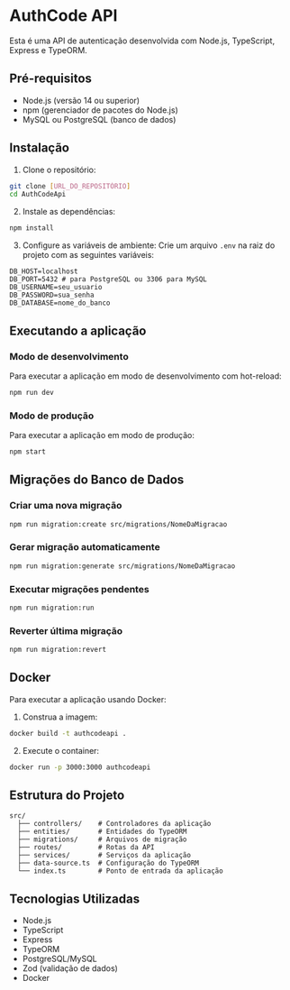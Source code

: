 # AuthCode API

Esta é uma API de autenticação desenvolvida com Node.js, TypeScript, Express e TypeORM.

## Pré-requisitos

- Node.js (versão 14 ou superior)
- npm (gerenciador de pacotes do Node.js)
- MySQL ou PostgreSQL (banco de dados)

## Instalação

1. Clone o repositório:

```bash
git clone [URL_DO_REPOSITÓRIO]
cd AuthCodeApi
```

2. Instale as dependências:

```bash
npm install
```

3. Configure as variáveis de ambiente:
   Crie um arquivo `.env` na raiz do projeto com as seguintes variáveis:

```env
DB_HOST=localhost
DB_PORT=5432 # para PostgreSQL ou 3306 para MySQL
DB_USERNAME=seu_usuario
DB_PASSWORD=sua_senha
DB_DATABASE=nome_do_banco
```

## Executando a aplicação

### Modo de desenvolvimento

Para executar a aplicação em modo de desenvolvimento com hot-reload:

```bash
npm run dev
```

### Modo de produção

Para executar a aplicação em modo de produção:

```bash
npm start
```

## Migrações do Banco de Dados

### Criar uma nova migração

```bash
npm run migration:create src/migrations/NomeDaMigracao
```

### Gerar migração automaticamente

```bash
npm run migration:generate src/migrations/NomeDaMigracao
```

### Executar migrações pendentes

```bash
npm run migration:run
```

### Reverter última migração

```bash
npm run migration:revert
```

## Docker

Para executar a aplicação usando Docker:

1. Construa a imagem:

```bash
docker build -t authcodeapi .
```

2. Execute o container:

```bash
docker run -p 3000:3000 authcodeapi
```

## Estrutura do Projeto

```
src/
  ├── controllers/    # Controladores da aplicação
  ├── entities/       # Entidades do TypeORM
  ├── migrations/     # Arquivos de migração
  ├── routes/         # Rotas da API
  ├── services/       # Serviços da aplicação
  ├── data-source.ts  # Configuração do TypeORM
  └── index.ts        # Ponto de entrada da aplicação
```

## Tecnologias Utilizadas

- Node.js
- TypeScript
- Express
- TypeORM
- PostgreSQL/MySQL
- Zod (validação de dados)
- Docker
